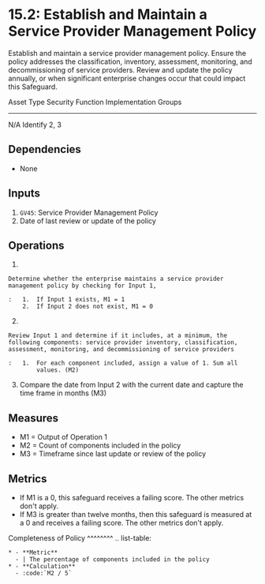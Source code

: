# 15.2: Establish and Maintain a Service Provider Management Policy

Establish and maintain a service provider management policy. Ensure the
policy addresses the classification, inventory, assessment, monitoring,
and decommissioning of service providers. Review and update the policy
annually, or when significant enterprise changes occur that could impact
this Safeguard.

  Asset Type   Security Function   Implementation Groups
  ------------ ------------------- -----------------------
  N/A          Identify            2, 3

## Dependencies

-   None

## Inputs

1.  `GV45`: Service Provider Management Policy
2.  Date of last review or update of the policy

## Operations

1.  

    Determine whether the enterprise maintains a service provider management policy by checking for Input 1,

    :   1.  If Input 1 exists, M1 = 1
        2.  If Input 2 does not exist, M1 = 0

2.  

    Review Input 1 and determine if it includes, at a minimum, the following components: service provider inventory, classification, assessment, monitoring, and decommissioning of service providers

    :   1.  For each component included, assign a value of 1. Sum all
            values. (M2)

3.  Compare the date from Input 2 with the current date and capture the
    time frame in months (M3)

## Measures

-   M1 = Output of Operation 1
-   M2 = Count of components included in the policy
-   M3 = Timeframe since last update or review of the policy

## Metrics

-   If M1 is a 0, this safeguard receives a failing score. The other
    metrics don\'t apply.
-   If M3 is greater than twelve months, then this safeguard is measured
    at a 0 and receives a failing score. The other metrics don\'t apply.

Completeness of Policy \^\^\^\^\^\^\^\^ .. list-table:

    * - **Metric**
      - | The percentage of components included in the policy
    * - **Calculation**
      - :code:`M2 / 5`
